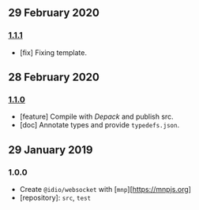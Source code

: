 ## 29 February 2020

### [1.1.1](https://github.com/idiocc/websocket/compare/v1.1.0...v1.1.1)

- [fix] Fixing template.

## 28 February 2020

### [1.1.0](https://github.com/idiocc/websocket/compare/v1.0.0...v1.1.0)

- [feature] Compile with _Depack_ and publish src.
- [doc] Annotate types and provide `typedefs.json`.

## 29 January 2019

### 1.0.0

- Create `@idio/websocket` with [`mnp`][https://mnpjs.org]
- [repository]: `src`, `test`

